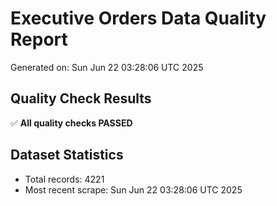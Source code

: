 # Executive Orders Data Quality Report
Generated on: Sun Jun 22 03:28:06 UTC 2025

## Quality Check Results
✅ **All quality checks PASSED**

## Dataset Statistics
- Total records: 4221
- Most recent scrape: Sun Jun 22 03:28:06 UTC 2025
